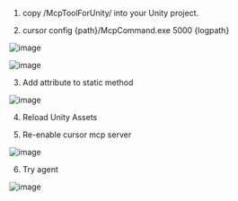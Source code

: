 1. copy /McpToolForUnity/ into your Unity project.

2. cursor config {path}/McpCommand.exe 5000 {logpath}

![image](https://github.com/user-attachments/assets/623aa104-35e0-486c-880c-6405dff5f51a)

![image](https://github.com/user-attachments/assets/4a9013b3-c8df-45dc-987b-1044837511cc)

3. Add attribute to static method

![image](https://github.com/user-attachments/assets/17db7e30-eea6-42cd-8480-b61517d7dc20)

4. Reload Unity Assets

5. Re-enable cursor mcp server

![image](https://github.com/user-attachments/assets/88fd1f42-8abe-472d-91c4-314e1553e1a5)

6. Try agent

![image](https://github.com/user-attachments/assets/c45660f0-9676-4ec0-8528-545474393d4d)
